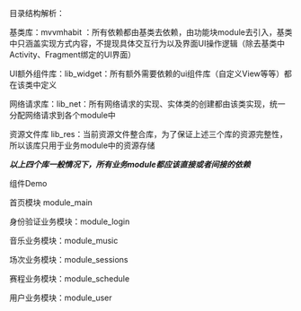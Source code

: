 目录结构解析：

基类库：mvvmhabit ：所有依赖都由基类去依赖，由功能块module去引入，基类中只涵盖实现方式内容，不提现具体交互行为以及界面UI操作逻辑（除去基类中Activity、Fragment绑定的UI界面）

UI额外组件库：lib_widget：所有额外需要依赖的ui组件库（自定义View等等）都在该类中定义

网络请求库：lib_net：所有网络请求的实现、实体类的创建都由该类实现，统一分配网络请求到各个module中

资源文件库 lib_res：当前资源文件整合库，为了保证上述三个库的资源完整性，所以该库只用于业务module中的资源存储

***************以上四个库一般情况下，所有业务module都应该直接或者间接的依赖***************

组件Demo

首页模块 module_main

身份验证业务模块：module_login

音乐业务模块：module_music

场次业务模块：module_sessions

赛程业务模块：module_schedule

用户业务模块：module_user

